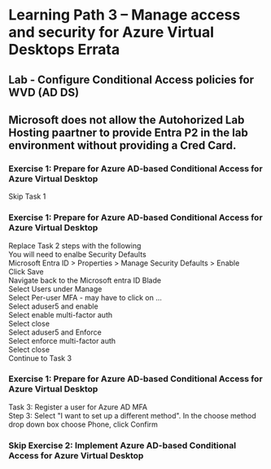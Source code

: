 # Learning Path 3 – Manage access and security for Azure Virtual Desktops Errata

## Lab - Configure Conditional Access policies for WVD (AD DS)

## Microsoft does not allow the Autohorized Lab Hosting paartner to provide Entra P2 in the lab environment without providing a Cred Card.

### Exercise 1: Prepare for Azure AD-based Conditional Access for Azure Virtual Desktop
Skip Task 1 <br>

### Exercise 1: Prepare for Azure AD-based Conditional Access for Azure Virtual Desktop
Replace Task 2 steps with the following<br>
You will need to enalbe Security Defaults <br>
Microsoft Entra ID > Properties > Manage Security Defaults > Enable <br>
Click Save <br>
Navigate back to the Microsoft entra ID Blade <br>
Select Users under Manage <br>
Select Per-user MFA - may have to click on ... <br>
Select aduser5 and enable <br>
Select enable multi-factor auth <br>
Select close <br>
Select aduser5 and Enforce <br>
Select enforce multi-factor auth <br>
Select close <br>
Continue to Task 3 <br>

### Exercise 1: Prepare for Azure AD-based Conditional Access for Azure Virtual Desktop

Task 3: Register a user for Azure AD MFA<br>
Step 3:  Select "I want to set up a different method".  In the choose method drop down box choose Phone, click Confirm <br>

### Skip Exercise 2: Implement Azure AD-based Conditional Access for Azure Virtual Desktop

